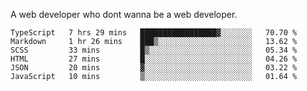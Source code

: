 A web developer who dont wanna be a web developer.

<!--START_SECTION:waka-->

```text
TypeScript   7 hrs 29 mins   █████████████████▓░░░░░░░   70.70 %
Markdown     1 hr 26 mins    ███▒░░░░░░░░░░░░░░░░░░░░░   13.62 %
SCSS         33 mins         █▒░░░░░░░░░░░░░░░░░░░░░░░   05.34 %
HTML         27 mins         █░░░░░░░░░░░░░░░░░░░░░░░░   04.26 %
JSON         20 mins         ▓░░░░░░░░░░░░░░░░░░░░░░░░   03.22 %
JavaScript   10 mins         ▒░░░░░░░░░░░░░░░░░░░░░░░░   01.64 %
```

<!--END_SECTION:waka-->
